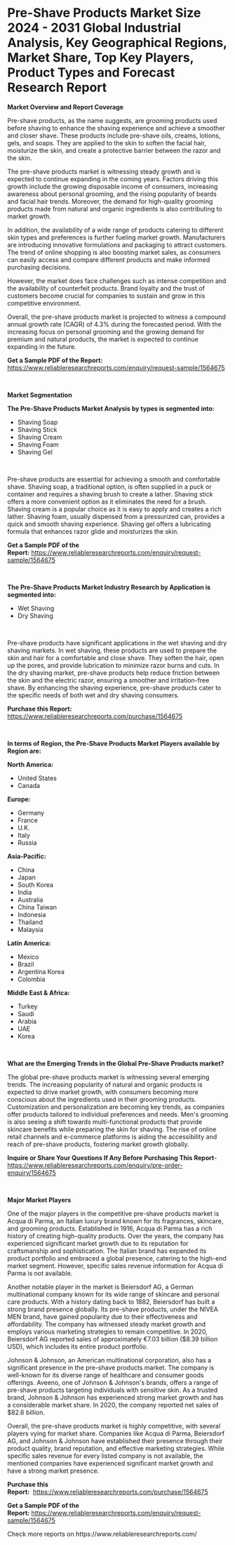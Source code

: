 <p><h1>Pre-Shave Products Market Size 2024 - 2031 Global Industrial Analysis, Key Geographical Regions, Market Share, Top Key Players, Product Types and Forecast Research Report</h1></p><p><strong>Market Overview and Report Coverage</strong></p>
<p><p>Pre-shave products, as the name suggests, are grooming products used before shaving to enhance the shaving experience and achieve a smoother and closer shave. These products include pre-shave oils, creams, lotions, gels, and soaps. They are applied to the skin to soften the facial hair, moisturize the skin, and create a protective barrier between the razor and the skin.</p><p>The pre-shave products market is witnessing steady growth and is expected to continue expanding in the coming years. Factors driving this growth include the growing disposable income of consumers, increasing awareness about personal grooming, and the rising popularity of beards and facial hair trends. Moreover, the demand for high-quality grooming products made from natural and organic ingredients is also contributing to market growth.</p><p>In addition, the availability of a wide range of products catering to different skin types and preferences is further fueling market growth. Manufacturers are introducing innovative formulations and packaging to attract customers. The trend of online shopping is also boosting market sales, as consumers can easily access and compare different products and make informed purchasing decisions.</p><p>However, the market does face challenges such as intense competition and the availability of counterfeit products. Brand loyalty and the trust of customers become crucial for companies to sustain and grow in this competitive environment.</p><p>Overall, the pre-shave products market is projected to witness a compound annual growth rate (CAGR) of 4.3% during the forecasted period. With the increasing focus on personal grooming and the growing demand for premium and natural products, the market is expected to continue expanding in the future.</p></p>
<p><strong>Get a Sample PDF of the Report:</strong> <a href="https://www.reliableresearchreports.com/enquiry/request-sample/1564675">https://www.reliableresearchreports.com/enquiry/request-sample/1564675</a></p>
<p>&nbsp;</p>
<p><strong>Market Segmentation</strong></p>
<p><strong>The Pre-Shave Products Market Analysis by types is segmented into:</strong></p>
<p><ul><li>Shaving Soap</li><li>Shaving Stick</li><li>Shaving Cream</li><li>Shaving Foam</li><li>Shaving Gel</li></ul></p>
<p>&nbsp;</p>
<p><p>Pre-shave products are essential for achieving a smooth and comfortable shave. Shaving soap, a traditional option, is often supplied in a puck or container and requires a shaving brush to create a lather. Shaving stick offers a more convenient option as it eliminates the need for a brush. Shaving cream is a popular choice as it is easy to apply and creates a rich lather. Shaving foam, usually dispensed from a pressurized can, provides a quick and smooth shaving experience. Shaving gel offers a lubricating formula that enhances razor glide and moisturizes the skin.</p></p>
<p><strong>Get a Sample PDF of the Report:</strong>&nbsp;<a href="https://www.reliableresearchreports.com/enquiry/request-sample/1564675">https://www.reliableresearchreports.com/enquiry/request-sample/1564675</a></p>
<p>&nbsp;</p>
<p><strong>The Pre-Shave Products Market Industry Research by Application is segmented into:</strong></p>
<p><ul><li>Wet Shaving</li><li>Dry Shaving</li></ul></p>
<p>&nbsp;</p>
<p><p>Pre-shave products have significant applications in the wet shaving and dry shaving markets. In wet shaving, these products are used to prepare the skin and hair for a comfortable and close shave. They soften the hair, open up the pores, and provide lubrication to minimize razor burns and cuts. In the dry shaving market, pre-shave products help reduce friction between the skin and the electric razor, ensuring a smoother and irritation-free shave. By enhancing the shaving experience, pre-shave products cater to the specific needs of both wet and dry shaving consumers.</p></p>
<p><strong>Purchase this Report:</strong>&nbsp; <a href="https://www.reliableresearchreports.com/purchase/1564675">https://www.reliableresearchreports.com/purchase/1564675</a></p>
<p>&nbsp;</p>
<p><strong>In terms of Region, the Pre-Shave Products Market Players available by Region are:</strong></p>
<p>
    <p> <strong> North America: </strong>
        <ul>
            <li>United States</li>
            <li>Canada</li>
        </ul>
        </p> 
    <p> <strong> Europe: </strong>
        <ul>
            <li>Germany</li>
            <li>France</li>
            <li>U.K.</li>
            <li>Italy</li>
            <li>Russia</li>
        </ul>
        </p> 
    <p> <strong> Asia-Pacific: </strong>
        <ul>
            <li>China</li>
            <li>Japan</li>
            <li>South Korea</li>
            <li>India</li>
            <li>Australia</li>
            <li>China Taiwan</li>
            <li>Indonesia</li>
            <li>Thailand</li>
            <li>Malaysia</li>
        </ul>
        </p> 
    <p> <strong> Latin America: </strong>
        <ul>
            <li>Mexico</li>
            <li>Brazil</li>
            <li>Argentina Korea</li>
            <li>Colombia</li>
        </ul>
        </p> 
    <p> <strong> Middle East & Africa: </strong>
        <ul>
            <li>Turkey</li>
            <li>Saudi</li>
            <li>Arabia</li>
            <li>UAE</li>
            <li>Korea</li>
        </ul>
    </p>
    </p>
<p>&nbsp;</p>
<p><strong>What are the Emerging Trends in the Global Pre-Shave Products market?</strong></p>
<p><p>The global pre-shave products market is witnessing several emerging trends. The increasing popularity of natural and organic products is expected to drive market growth, with consumers becoming more conscious about the ingredients used in their grooming products. Customization and personalization are becoming key trends, as companies offer products tailored to individual preferences and needs. Men's grooming is also seeing a shift towards multi-functional products that provide skincare benefits while preparing the skin for shaving. The rise of online retail channels and e-commerce platforms is aiding the accessibility and reach of pre-shave products, fostering market growth globally.</p></p>
<p><strong>Inquire or Share Your Questions If Any Before Purchasing This Report</strong>- <a href="https://www.reliableresearchreports.com/enquiry/pre-order-enquiry/1564675">https://www.reliableresearchreports.com/enquiry/pre-order-enquiry/1564675</a></p>
<p>&nbsp;</p>
<p><strong>Major Market Players</strong></p>
<p><p>One of the major players in the competitive pre-shave products market is Acqua di Parma, an Italian luxury brand known for its fragrances, skincare, and grooming products. Established in 1916, Acqua di Parma has a rich history of creating high-quality products. Over the years, the company has experienced significant market growth due to its reputation for craftsmanship and sophistication. The Italian brand has expanded its product portfolio and embraced a global presence, catering to the high-end market segment. However, specific sales revenue information for Acqua di Parma is not available.</p><p>Another notable player in the market is Beiersdorf AG, a German multinational company known for its wide range of skincare and personal care products. With a history dating back to 1882, Beiersdorf has built a strong brand presence globally. Its pre-shave products, under the NIVEA MEN brand, have gained popularity due to their effectiveness and affordability. The company has witnessed steady market growth and employs various marketing strategies to remain competitive. In 2020, Beiersdorf AG reported sales of approximately €7.03 billion ($8.39 billion USD), which includes its entire product portfolio.</p><p>Johnson & Johnson, an American multinational corporation, also has a significant presence in the pre-shave products market. The company is well-known for its diverse range of healthcare and consumer goods offerings. Aveeno, one of Johnson & Johnson's brands, offers a range of pre-shave products targeting individuals with sensitive skin. As a trusted brand, Johnson & Johnson has experienced strong market growth and has a considerable market share. In 2020, the company reported net sales of $82.6 billion.</p><p>Overall, the pre-shave products market is highly competitive, with several players vying for market share. Companies like Acqua di Parma, Beiersdorf AG, and Johnson & Johnson have established their presence through their product quality, brand reputation, and effective marketing strategies. While specific sales revenue for every listed company is not available, the mentioned companies have experienced significant market growth and have a strong market presence.</p></p>
<p><strong>Purchase this Report:</strong>&nbsp;&nbsp;<a href="https://www.reliableresearchreports.com/purchase/1564675">https://www.reliableresearchreports.com/purchase/1564675</a></p>
<p></p>
<p><strong>Get a Sample PDF of the Report:</strong>&nbsp;<a href="https://www.reliableresearchreports.com/enquiry/request-sample/1564675">https://www.reliableresearchreports.com/enquiry/request-sample/1564675</a></p>
<p>Check more reports on https://www.reliableresearchreports.com/</p>